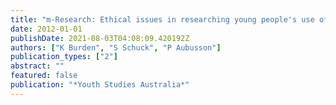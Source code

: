 ```yaml
---
title: "m-Research: Ethical issues in researching young people's use of mobile devices"
date: 2012-01-01
publishDate: 2021-08-03T04:08:09.420192Z
authors: ["K Burden", "S Schuck", "P Aubusson"]
publication_types: ["2"]
abstract: ""
featured: false
publication: "*Youth Studies Australia*"
---
```



